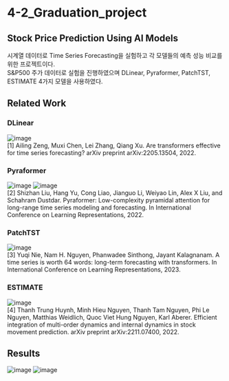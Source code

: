 # 4-2_Graduation_project
## Stock Price Prediction Using AI Models
시계열 데이터로 Time Series Forecasting을 실험하고 각 모델들의 예측 성능 비교를 위한 프로젝트이다.<br>
S&P500 주가 데이터로 실험을 진행하였으며 DLinear, Pyraformer, PatchTST, ESTIMATE 4가지 모델을 사용하였다.<br>

## Related Work
### DLinear
![image](https://github.com/yoonseonchoi/4-2_Graduation_project/assets/102509278/ec241634-6cba-4d34-9ac0-ff8d530b99fa)<br>
[1] Ailing Zeng, Muxi Chen, Lei Zhang, Qiang Xu. Are transformers effective for time series forecasting? arXiv preprint arXiv:2205.13504, 2022.
### Pyraformer
![image](https://github.com/yoonseonchoi/4-2_Graduation_project/assets/102509278/78460ec2-1a75-4e67-b7a8-056eadc333ec)
![image](https://github.com/yoonseonchoi/4-2_Graduation_project/assets/102509278/d19ceb61-4a0b-4c70-8817-0680a22be224)<br>
[2] Shizhan Liu, Hang Yu, Cong Liao, Jianguo Li, Weiyao Lin, Alex X Liu, and Schahram Dustdar. Pyraformer: Low-complexity pyramidal attention for long-range time series modeling and forecasting. In International Conference on Learning Representations, 2022.
### PatchTST
![image](https://github.com/yoonseonchoi/4-2_Graduation_project/assets/102509278/34cbfe06-6ea1-4cca-a99c-2a429b3bfcc3)<br>
[3] Yuqi Nie, Nam H. Nguyen, Phanwadee Sinthong, Jayant Kalagnanam. A time series is worth 64 words: long-term forecasting with transformers. In International Conference on Learning Representations, 2023.
### ESTIMATE
![image](https://github.com/yoonseonchoi/4-2_Graduation_project/assets/102509278/95dc9043-f0cf-4b37-8821-85423be9f678)<br>
[4] Thanh Trung Huynh, Minh Hieu Nguyen, Thanh Tam Nguyen, Phi Le Nguyen, Matthias Weidlich, Quoc Viet Hung Nguyen, Karl Aberer. Efficient integration of multi-order dynamics and internal dynamics in stock movement prediction. arXiv preprint arXiv:2211.07400, 2022.

## Results
![image](https://github.com/yoonseonchoi/4-2_Graduation_project/assets/102509278/188dfbc0-adef-454e-a03a-8c5a6f2ce820)
![image](https://github.com/yoonseonchoi/4-2_Graduation_project/assets/102509278/3e6960a9-2f4a-4fba-8d96-20f8e775d823)
